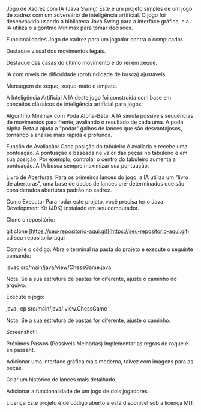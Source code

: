 Jogo de Xadrez com IA (Java Swing)
Este é um projeto simples de um jogo de xadrez com um adversário de inteligência artificial. O jogo foi desenvolvido usando a biblioteca Java Swing para a interface gráfica, e a IA utiliza o algoritmo Minimax para tomar decisões.

Funcionalidades
Jogo de xadrez para um jogador contra o computador.

Destaque visual dos movimentos legais.

Destaque das casas do último movimento e do rei em xeque.

IA com níveis de dificuldade (profundidade de busca) ajustáveis.

Mensagem de xeque, xeque-mate e empate.

A Inteligência Artificial
A IA deste jogo foi construída com base em conceitos clássicos de inteligência artificial para jogos:

Algoritmo Minimax com Poda Alpha-Beta: A IA simula possíveis sequências de movimentos para frente, avaliando o resultado de cada uma. A poda Alpha-Beta a ajuda a "podar" galhos de lances que são desvantajosos, tornando a análise mais rápida e profunda.

Função de Avaliação: Cada posição do tabuleiro é avaliada e recebe uma pontuação. A pontuação é baseada no valor das peças no tabuleiro e em sua posição. Por exemplo, controlar o centro do tabuleiro aumenta a pontuação. A IA busca sempre maximizar sua pontuação.

Livro de Aberturas: Para os primeiros lances do jogo, a IA utiliza um "livro de aberturas", uma base de dados de lances pré-determinados que são considerados aberturas padrão no xadrez.

Como Executar
Para rodar este projeto, você precisa ter o Java Development Kit (JDK) instalado em seu computador.

Clone o repositório:

git clone [https://seu-repositorio-aqui.git](https://seu-repositorio-aqui.git)
cd seu-repositorio-aqui

Compile o código:
Abra o terminal na pasta do projeto e execute o seguinte comando:

javac src/main/java/view/ChessGame.java

Nota: Se a sua estrutura de pastas for diferente, ajuste o caminho do arquivo.

Execute o jogo:

java -cp src/main/java/ view.ChessGame

Nota: Se a sua estrutura de pastas for diferente, ajuste o caminho.

Screenshot
!

Próximos Passos (Possíveis Melhorias)
Implementar as regras de roque e en passant.

Adicionar uma interface gráfica mais moderna, talvez com imagens para as peças.

Criar um histórico de lances mais detalhado.

Adicionar a funcionalidade de um jogo de dois jogadores.

Licença
Este projeto é de código aberto e está disponível sob a licença MIT.
